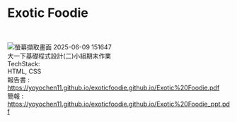 <h1>Exotic Foodie</h1><br />

![螢幕擷取畫面 2025-06-09 151647](https://github.com/user-attachments/assets/eaaadddf-fa49-495a-9064-a3eb3329d207)<br />
大一下基礎程式設計(二)小組期末作業<br />
TechStack: <br />
HTML, CSS <br />
報告書 : https://yoyochen11.github.io/exoticfoodie.github.io/Exotic%20Foodie.pdf <br />
簡報 : https://yoyochen11.github.io/exoticfoodie.github.io/Exotic%20Foodie_ppt.pdf  <br />
